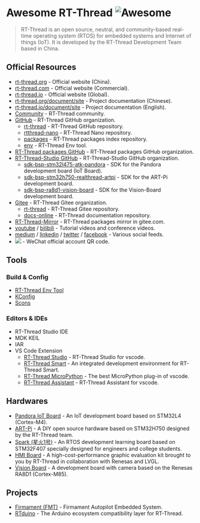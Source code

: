 # Awesome RT-Thread ![Awesome](https://awesome.re/badge.svg)

> RT-Thread is an open source, neutral, and community-based real-time operating system (RTOS) for embedded systems and Internet of things (IoT). It is developed by the RT-Thread Development Team based in China. 

## Official Resources

- [rt-thread.org](https://www.rt-thread.org) - Official website (China).
- [rt-thread.com](https://www.rt-thread.com) - Official website (Commercial).
- [rt-thread.io](https://www.rt-thread.io) - Official website (Global).
- [rt-thread.org/document/site](https://www.rt-thread.org/document/site/) - Project documentation (Chinese).
- [rt-thread.io/document/site](https://www.rt-thread.io/document/site/) - Project documentation (English).
- [Community](https://club.rt-thread.org) - RT-Thread community.
- [GitHub](https://github.com/RT-Thread) - RT-Thread GitHub organization.
  - [rt-thread](https://github.com/RT-Thread/rt-thread) - RT-Thread GitHub repository.
  - [rtthread-nano](https://github.com/RT-Thread/rtthread-nano) - RT-Thread Nano repository.
  - [packages](https://github.com/RT-Thread/packages) - RT-Thread packages index repository.
  - [env](https://github.com/RT-Thread/env) - RT-Thread Env tool.
- [RT-Thread packages GitHub](https://github.com/RT-Thread-packages) - RT-Thread packages GitHub organization.
- [RT-Thread-Studio GitHub](https://github.com/RT-Thread-Studio) - RT-Thread-Studio GitHub organization.
  - [sdk-bsp-stm32l475-atk-pandora](https://github.com/RT-Thread-Studio/sdk-bsp-stm32l475-atk-pandora) - SDK for the Pandora development board (IoT Board).
  - [sdk-bsp-stm32h750-realthread-artpi](https://github.com/RT-Thread-Studio/sdk-bsp-stm32h750-realthread-artpi) - SDK for the ART-Pi development board.
  - [sdk-bsp-ra8d1-vision-board](https://github.com/RT-Thread-Studio/sdk-bsp-ra8d1-vision-board) - SDK for the Vision-Board development board.
- [Gitee](https://gitee.com/rtthread) - RT-Thread Gitee organization.
  - [rt-thread](https://gitee.com/rtthread/rt-thread) - RT-Thread Gitee repository.
  - [docs-online](https://gitee.com/rtthread/docs-online) - RT-Thread documentation repository.
- [RT-Thread-Mirror](https://gitee.com/RT-Thread-Mirror) - RT-Thread packages mirror in gitee.com.
- [youtube](https://www.youtube.com/@rt-thread) / [bilibili](https://space.bilibili.com/423462075/) - Tutorial videos and conference videos.
- [medium](https://rt-thread.medium.com) / [linkedin](https://www.linkedin.com/company/rt-thread-iot-os/) / [twitter](https://twitter.com/rt_thread) / [facebook](https://www.facebook.com/profile.php?id=100066719216600) - Various social feeds.
- ![](https://www.rt-thread.org/static/imgs/footer/foot_code.png) - WeChat official account QR code.



## Tools

### Build & Config

- [RT-Thread Env Tool](https://www.rt-thread.io/download.html?download=Env)
- [KConfig](https://www.kernel.org/doc/Documentation/kbuild/kconfig-language.txt)
- [Scons](https://scons.org)


### Editors & IDEs

- RT-Thread Studio IDE
- MDK KEIL
- IAR
- VS Code Extension
  - [RT-Thread Studio](https://marketplace.visualstudio.com/items?itemName=RT-Thread.rt-thread-studio) - RT-Thread Studio for vscode.
  - [RT-Thread Smart](https://marketplace.visualstudio.com/items?itemName=RT-Thread.rt-thread-smart) - An integrated development environment for RT-Thread Smart.
  - [RT-Thread MicroPython](https://marketplace.visualstudio.com/items?itemName=RT-Thread.rt-thread-micropython) - The best MicroPython plug-in of vscode.
  - [RT-Thread Assistant](https://marketplace.visualstudio.com/items?itemName=rtthreadfans.rtthread-assistant) - RT-Thread Assistant for vscode.



## Hardwares

- [Pandora IoT Board](https://github.com/RT-Thread/IoT_Board) - An IoT development board based on STM32L4 (Cortex-M4).
- [ART-Pi](https://github.com/RT-Thread-Studio/sdk-bsp-stm32h750-realthread-artpi) - A DIY open source hardware based on STM32H750 designed by the RT-Thread team.
- [Spark (星火1号)](https://github.com/RT-Thread-Studio/sdk-bsp-stm32f407-spark) - An RTOS development learning board based on STM32F407 specially designed for engineers and college students.
- [HMI Board](https://github.com/RT-Thread-Studio/sdk-bsp-ra6m3-hmi-board) - A high-cost-performance graphic evaluation kit brought to you by RT-Thread in collaboration with Renesas and LVGL.
- [Vision Board](https://github.com/RT-Thread-Studio/sdk-bsp-ra8d1-vision-board) - A development board with camera based on the Renesas RA8D1 (Cortex-M85).



## Projects

- [Firmament (FMT)](https://github.com/Firmament-Autopilot/FMT-Firmware) - Firmament Autopilot Embedded System.
- [RTduino](https://github.com/RTduino/RTduino) - The Arduino ecosystem compatibility layer for RT-Thread.

